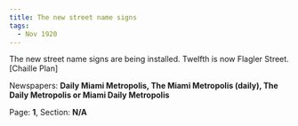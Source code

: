 ```yaml
---  
title: The new street name signs  
tags:  
  - Nov 1920  
---  
```

  
The new street name signs are being installed. Twelfth is now Flagler Street. [Chaille Plan]  
  
Newspapers: **Daily Miami Metropolis, The Miami Metropolis (daily), The Daily Metropolis or Miami Daily Metropolis**  
  
Page: **1**, Section: **N/A** 
